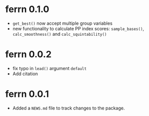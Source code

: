 # ferrn 0.1.0

* `get_best()` now accept multiple group variables
* new functionality to calculate PP index scores: `sample_bases()`, `calc_smoothness()` and `calc_squintability()`

# ferrn 0.0.2

* fix typo in `lead()` argument `default`
* Add citation

# ferrn 0.0.1

* Added a `NEWS.md` file to track changes to the package.
